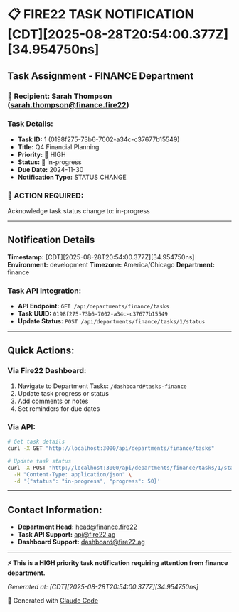 # 📋 FIRE22 TASK NOTIFICATION [CDT][2025-08-28T20:54:00.377Z][34.954750ns]

## Task Assignment - FINANCE Department

### 📧 Recipient: Sarah Thompson (sarah.thompson@finance.fire22)

### Task Details:
- **Task ID:** 1 (0198f275-73b6-7002-a34c-c37677b15549)
- **Title:** Q4 Financial Planning
- **Priority:** 🔴 HIGH
- **Status:** 🔄 in-progress
- **Due Date:** 2024-11-30
- **Notification Type:** STATUS CHANGE

### 🎯 ACTION REQUIRED:
Acknowledge task status change to: in-progress

---

## Notification Details

**Timestamp:** [CDT][2025-08-28T20:54:00.377Z][34.954750ns]
**Environment:** development
**Timezone:** America/Chicago
**Department:** finance

### Task API Integration:
- **API Endpoint:** `GET /api/departments/finance/tasks`
- **Task UUID:** `0198f275-73b6-7002-a34c-c37677b15549`
- **Update Status:** `POST /api/departments/finance/tasks/1/status`

---

## Quick Actions:

### Via Fire22 Dashboard:
1. Navigate to Department Tasks: `/dashboard#tasks-finance`
2. Update task progress or status
3. Add comments or notes
4. Set reminders for due dates

### Via API:
```bash
# Get task details
curl -X GET "http://localhost:3000/api/departments/finance/tasks"

# Update task status
curl -X POST "http://localhost:3000/api/departments/finance/tasks/1/status" \
  -H "Content-Type: application/json" \
  -d '{"status": "in-progress", "progress": 50}'
```

---

## Contact Information:
- **Department Head:** head@finance.fire22
- **Task API Support:** api@fire22.ag
- **Dashboard Support:** dashboard@fire22.ag

---

**⚡ This is a HIGH priority task notification requiring attention from finance department.**

*Generated at: [CDT][2025-08-28T20:54:00.377Z][34.954750ns]*

🤖 Generated with [Claude Code](https://claude.ai/code)
